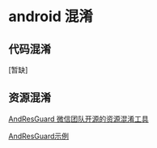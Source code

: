 # android 混淆
## 代码混淆
[暂缺]
## 资源混淆
[AndResGuard 微信团队开源的资源混淆工具](https://github.com/shwenzhang/AndResGuard)

[AndResGuard示例](https://github.com/lendylongli/AutoResGuardDemo)
